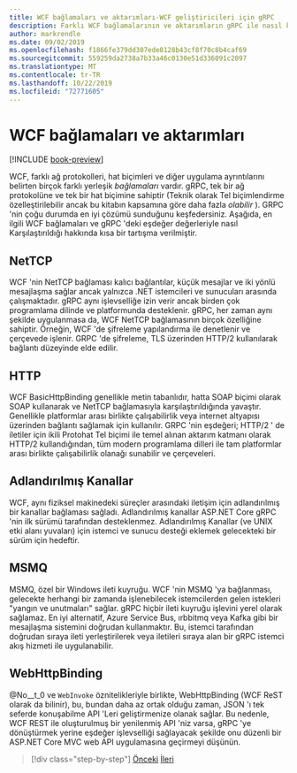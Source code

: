 ```yaml
---
title: WCF bağlamaları ve aktarımları-WCF geliştiricileri için gRPC
description: Farklı WCF bağlamalarının ve aktarımların gRPC ile nasıl karşılaştırılacağını öğrenin.
author: markrendle
ms.date: 09/02/2019
ms.openlocfilehash: f1866fe379dd307ede8128b43cf8f70c8b4caf69
ms.sourcegitcommit: 559259da2738a7b33a46c0130e51d336091c2097
ms.translationtype: MT
ms.contentlocale: tr-TR
ms.lasthandoff: 10/22/2019
ms.locfileid: "72771605"
---
```

# <a name="wcf-bindings-and-transports"></a>WCF bağlamaları ve aktarımları

[!INCLUDE [book-preview](../../../includes/book-preview.md)]

WCF, farklı ağ protokolleri, hat biçimleri ve diğer uygulama ayrıntılarını belirten birçok farklı yerleşik *bağlamaları* vardır. gRPC, tek bir ağ protokolüne ve tek bir hat biçimine sahiptir (Teknik olarak Tel biçimlendirme özelleştirilebilir ancak bu kitabın kapsamına göre daha fazla *olabilir* ). GRPC 'nin çoğu durumda en iyi çözümü sunduğunu keşfedersiniz. Aşağıda, en ilgili WCF bağlamaları ve gRPC 'deki eşdeğer değerleriyle nasıl Karşılaştırıldığı hakkında kısa bir tartışma verilmiştir.

## <a name="nettcp"></a>NetTCP

WCF 'nin NetTCP bağlaması kalıcı bağlantılar, küçük mesajlar ve iki yönlü mesajlaşma sağlar ancak yalnızca .NET istemcileri ve sunucuları arasında çalışmaktadır. gRPC aynı işlevselliğe izin verir ancak birden çok programlama dilinde ve platformunda desteklenir. gRPC, her zaman aynı şekilde uygulanmasa da, WCF NetTCP bağlamasının birçok özelliğine sahiptir. Örneğin, WCF 'de şifreleme yapılandırma ile denetlenir ve çerçevede işlenir. GRPC 'de şifreleme, TLS üzerinden HTTP/2 kullanılarak bağlantı düzeyinde elde edilir.

## <a name="http"></a>HTTP

WCF BasicHttpBinding genellikle metin tabanlıdır, hatta SOAP biçimi olarak SOAP kullanarak ve NetTCP bağlamasıyla karşılaştırıldığında yavaştır. Genellikle platformlar arası birlikte çalışabilirlik veya internet altyapısı üzerinden bağlantı sağlamak için kullanılır. GRPC 'nin eşdeğeri; HTTP/2 ' de iletiler için ikili Protohat Tel biçimi ile temel alınan aktarım katmanı olarak HTTP/2 kullandığından, tüm modern programlama dilleri ile tam platformlar arası birlikte çalışabilirlik olanağı sunabilir ve çerçeveleri.

## <a name="named-pipes"></a>Adlandırılmış Kanallar

WCF, aynı fiziksel makinedeki süreçler arasındaki iletişim için adlandırılmış bir kanallar bağlaması sağladı. Adlandırılmış kanallar ASP.NET Core gRPC 'nin ilk sürümü tarafından desteklenmez. Adlandırılmış Kanallar (ve UNIX etki alanı yuvaları) için istemci ve sunucu desteği eklemek gelecekteki bir sürüm için hedeftir.

## <a name="msmq"></a>MSMQ

MSMQ, özel bir Windows ileti kuyruğu. WCF 'nin MSMQ 'ya bağlanması, gelecekte herhangi bir zamanda işlenebilecek istemcilerden gelen istekleri "yangın ve unutmaları" sağlar. gRPC hiçbir ileti kuyruğu işlevini yerel olarak sağlamaz. En iyi alternatif, Azure Service Bus, ırbbitmq veya Kafka gibi bir mesajlaşma sistemini doğrudan kullanmaktır. Bu, istemci tarafından doğrudan sıraya ileti yerleştirilerek veya iletileri sıraya alan bir gRPC istemci akış hizmeti ile uygulanabilir.

## <a name="webhttpbinding"></a>WebHttpBinding

@No__t_0 ve `WebInvoke` öznitelikleriyle birlikte, WebHttpBinding (WCF ReST olarak da bilinir), bu, bundan daha az ortak olduğu zaman, JSON 'ı tek seferde konuşabilme API 'Leri geliştirmenize olanak sağlar. Bu nedenle, WCF REST ile oluşturulmuş bir yenilenmiş API 'niz varsa, gRPC 'ye dönüştürmek yerine eşdeğer işlevselliği sağlayacak şekilde onu düzenli bir ASP.NET Core MVC web API uygulamasına geçirmeyi düşünün.

>[!div class="step-by-step"]
>[Önceki](wcf-endpoints-grpc-methods.md)
>[İleri](rpc-types.md)
